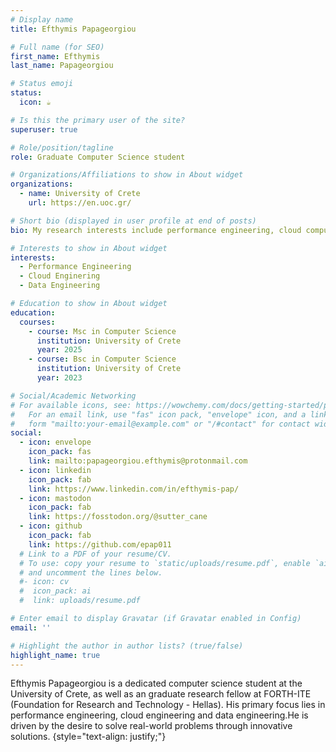 ```yaml
---
# Display name
title: Efthymis Papageorgiou

# Full name (for SEO)
first_name: Efthymis
last_name: Papageorgiou

# Status emoji
status:
  icon: ☕️

# Is this the primary user of the site?
superuser: true

# Role/position/tagline
role: Graduate Computer Science student

# Organizations/Affiliations to show in About widget
organizations:
  - name: University of Crete
    url: https://en.uoc.gr/

# Short bio (displayed in user profile at end of posts)
bio: My research interests include performance engineering, cloud computing and data engineering.

# Interests to show in About widget
interests:
  - Performance Engineering
  - Cloud Enginering
  - Data Engineering

# Education to show in About widget
education:
  courses:
    - course: Msc in Computer Science
      institution: University of Crete
      year: 2025
    - course: Bsc in Computer Science
      institution: University of Crete
      year: 2023

# Social/Academic Networking
# For available icons, see: https://wowchemy.com/docs/getting-started/page-builder/#icons
#   For an email link, use "fas" icon pack, "envelope" icon, and a link in the
#   form "mailto:your-email@example.com" or "/#contact" for contact widget.
social:
  - icon: envelope
    icon_pack: fas
    link: mailto:papageorgiou.efthymis@protonmail.com
  - icon: linkedin
    icon_pack: fab
    link: https://www.linkedin.com/in/efthymis-pap/
  - icon: mastodon
    icon_pack: fab
    link: https://fosstodon.org/@sutter_cane
  - icon: github
    icon_pack: fab
    link: https://github.com/epap011
  # Link to a PDF of your resume/CV.
  # To use: copy your resume to `static/uploads/resume.pdf`, enable `ai` icons in `params.yaml`,
  # and uncomment the lines below.
  #- icon: cv
  #  icon_pack: ai
  #  link: uploads/resume.pdf

# Enter email to display Gravatar (if Gravatar enabled in Config)
email: ''

# Highlight the author in author lists? (true/false)
highlight_name: true
---
```


Efthymis Papageorgiou is a dedicated computer science student at the University of Crete, as well as an graduate research fellow at FORTH-ITE (Foundation for Research and Technology - Hellas). His primary focus lies in performance engineering, cloud engineering and data engineering.He is driven by the desire to solve real-world problems through innovative solutions.
{style="text-align: justify;"}
